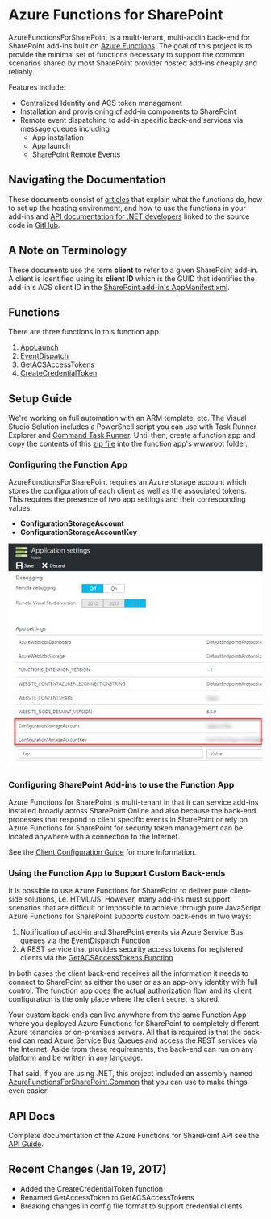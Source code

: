 # Azure Functions for SharePoint
AzureFunctionsForSharePoint is a multi-tenant, multi-addin back-end for SharePoint add-ins built on [Azure Functions](https://azure.microsoft.com/en-us/services/functions/). 
The goal of this project is to provide the minimal set of functions necessary to support the common scenarios shared by most SharePoint provider hosted add-ins cheaply and reliably.

Features include:
* Centralized Identity and ACS token management 
* Installation and provisioning of add-in components to SharePoint
* Remote event dispatching to add-in specific back-end services via message queues including
  * App installation
  * App launch
  * SharePoint Remote Events

## Navigating the Documentation
These documents consist of [articles](articles/intro.html) that explain what the functions do, how to set up the hosting environment, and how to use the functions in your add-ins and [API documentation for .NET developers](api/index.html) linked to the source code in [GitHub](https://github.com/InstantQuick/AzureFunctionsForSharePoint).

## A Note on Terminology
These documents use the term **client** to refer to a given SharePoint add-in. A client is identified using its **client ID** which is the GUID that identifies the add-in's ACS client ID in the [SharePoint add-in's AppManifest.xml](https://msdn.microsoft.com/en-us/library/office/fp179918.aspx#AppManifest).

## Functions
There are three functions in this function app.
  
1. [AppLaunch](articles/AppLaunch.html)
2. [EventDispatch](articles/EventDispatch.html)
3. [GetACSAccessTokens](articles/GetACSAccessTokens.html)
4. [CreateCredentialToken](articles/CreateCredentialToken.html)

## Setup Guide
We're working on full automation with an ARM template, etc. The Visual Studio Solution includes a PowerShell script you can use with Task Runner Explorer and [Command Task Runner](https://marketplace.visualstudio.com/items?itemName=MadsKristensen.CommandTaskRunner).
Until then, create a function app and copy the contents of this [zip file](https://github.com/InstantQuick/AzureFunctionsForSharePoint/raw/master/AzureFunctionsForSharePointWWWRoot.zip) into the function app's wwwroot folder.

### Configuring the Function App
AzureFunctionsForSharePoint requires an Azure storage account which stores the configuration of each client as well as the associated tokens. This requires the presence of two app settings and their corresponding values.
* **ConfigurationStorageAccount**
* **ConfigurationStorageAccountKey**

![App Settings](images/Appsettings.png)

### Configuring SharePoint Add-ins to use the Function App
Azure Functions for SharePoint is multi-tenant in that it can service add-ins installed broadly across SharePoint Online 
and also because the back-end processes that respond to client specific events in SharePoint 
or rely on Azure Functions for SharePoint for security token management can be located anywhere with a connection to the Internet. 

See the [Client Configuration Guide](articles/ClientConfiguration.html) for more information. 

### Using the Function App to Support Custom Back-ends
It is possible to use Azure Functions for SharePoint to deliver pure client-side solutions, i.e. HTML/JS. 
However, many add-ins must support scenarios that are difficult or impossible to achieve through pure JavaScript.
Azure Functions for SharePoint supports custom back-ends in two ways:
1. Notification of add-in and SharePoint events via Azure Service Bus queues via the [EventDispatch Function](articles/EventDispatch.html)
2. A REST service that provides security access tokens for registered clients via the [GetACSAccessTokens Function](articles/GetACSAccessTokens.html)

In both cases the client back-end receives all the information it needs to connect to SharePoint 
as either the user or as an app-only identity with full control. 
The function app does the actual authorization flow and its client configuration is the only place where the client secret is stored.

Your custom back-ends can live anywhere 
from the same Function App where you deployed Azure Functions for SharePoint to completely different Azure tenancies or on-premises servers. 
All that is required is that the back-end can read Azure Service Bus Queues and access the REST services via the Internet. 
Aside from these requirements, the back-end can run on any platform and be written in any language.

That said, if you are using .NET, this project included an assembly named [AzureFunctionsForSharePoint.Common](api/AzureFunctionsForSharePoint.Common.html) that you can use to make things even easier!

## API Docs
Complete documentation of the Azure Functions for SharePoint API see the [API Guide](api/index.md).

## Recent Changes (Jan 19, 2017)
* Added the CreateCredentialToken function
* Renamed GetAccessToken to GetACSAccessTokens
* Breaking changes in config file format to support credential clients